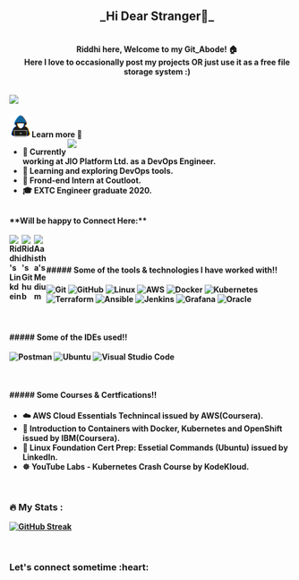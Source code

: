 <!--### Hi there 👋-->
<!--
<p align="left">
  <img style="width:100px; height:auto" src="https://github.com/0xAbdulKhalid/0xAbdulKhalid/raw/main/assets/mdImages/about_me.gif"/>
</p>
-->
<!--h1 without bottom border-->
<div id="user-content-toc">

  <ul align="center">
    <summary><h2 style="display: inline-block">_Hi Dear Stranger👋_</h2></summary>
	<summary><h4 style="display: inline-block">Riddhi here, Welcome to my Git_Abode! 🏠<br>
Here I love to occasionally post my projects OR just use it as a free file storage system :) <br></summary>
  </ul>
    <img src="https://user-images.githubusercontent.com/73097560/115834477-dbab4500-a447-11eb-908a-139a6edaec5c.gif"><br><br>
  
</div>

<div>
<img src = "https://github.com/0xAbdulKhalid/0xAbdulKhalid/raw/main/assets/mdImages/about_me.gif" width = 40px><b>Learn more 💬
<picture> <img align="right" src="https://miro.medium.com/v2/resize:fit:1400/1*1pA96Ot8WpyVi_fowrYCCQ.gif" width = 400px></picture>

- 💼 Currently working at **JIO Platform Ltd. as a DevOps Engineer**.
- 🌱 Learning and exploring DevOps tools.
- 👯 Frond-end Intern at Coutloot.
- 🎓 EXTC Engineer graduate 2020.
  
</div>
<br>
<div>
**Will be happy to Connect Here:**
<br>
<br>
<a href="https://linkedin.com/in/Riddhi Mandavia">
  <img align="left" alt="Riddhi's Linkdein" width="22px" src="https://cdn.jsdelivr.net/npm/simple-icons@v3/icons/linkedin.svg" />
</a>
<a href="https://github.com/riddhim">
  <img align="left" alt="Riddhi's Github" width="22px" src="https://cdn.jsdelivr.net/npm/simple-icons@v3/icons/github.svg" />
</a>  
<a href="https://medium.com/@riddhimn18/">
<img align="left" alt="Aastha's Medium" width="22px" src="https://cdn.jsdelivr.net/npm/simple-icons@v3/icons/medium.svg" />
</a>
</div>
<br>
<br>
<h4>##### Some of the tools & technologies I have worked with!!</h4>

![Git](https://img.shields.io/badge/git-%23F05033.svg?style=for-the-badge&logo=git&logoColor=white)
![GitHub](https://img.shields.io/badge/github-%23121011.svg?style=for-the-badge&logo=github&logoColor=white)
![Linux](https://img.shields.io/badge/Linux-FCC624?style=for-the-badge&logo=linux&logoColor=black)
![AWS](https://img.shields.io/badge/AWS-%23FF9900.svg?style=for-the-badge&logo=amazon-aws&logoColor=white)
![Docker](https://img.shields.io/badge/docker-%230db7ed.svg?style=for-the-badge&logo=docker&logoColor=white)
![Kubernetes](https://img.shields.io/badge/kubernetes-%23326ce5.svg?style=for-the-badge&logo=kubernetes&logoColor=white)
![Terraform](https://img.shields.io/badge/terraform-%235835CC.svg?style=for-the-badge&logo=terraform&logoColor=white)
![Ansible](https://img.shields.io/badge/ansible-%231A1918.svg?style=for-the-badge&logo=ansible&logoColor=white)
![Jenkins](https://img.shields.io/badge/jenkins-%232C5263.svg?style=for-the-badge&logo=jenkins&logoColor=white)
![Grafana](https://img.shields.io/badge/grafana-%23F46800.svg?style=for-the-badge&logo=grafana&logoColor=white)
![Oracle](https://img.shields.io/badge/Oracle-F80000?style=for-the-badge&logo=oracle&logoColor=white)

<br>
<h4>##### Some of the IDEs used!!</h4>

![Postman](https://img.shields.io/badge/Postman-FF6C37?style=for-the-badge&logo=postman&logoColor=white)
![Ubuntu](https://img.shields.io/badge/Ubuntu-E95420?style=for-the-badge&logo=ubuntu&logoColor=white)
![Visual Studio Code](https://img.shields.io/badge/Visual%20Studio%20Code-0078d7.svg?style=for-the-badge&logo=visual-studio-code&logoColor=white)

<br>
<h4>##### Some Courses & Certfications!!</h4>

- ☁️ **AWS Cloud Essentials Technincal issued by AWS(Coursera)**. 
- 🐳 **Introduction to Containers with Docker, Kubernetes and OpenShift issued by IBM(Coursera)**.
- 🐧 **Linux Foundation Cert Prep: Essetial Commands (Ubuntu) issued by LinkedIn**.
- ☸️ **YouTube Labs - Kubernetes Crash Course by KodeKloud**.

<br>


### :fire: My Stats :
[![GitHub Streak](https://github-readme-streak-stats.herokuapp.com?user=riddhim&theme=dracula&hide_border=true&border_radius=10)](https://git.io/streak-stats)

<br>
<h3><b>Let's connect sometime :heart:</h3>

